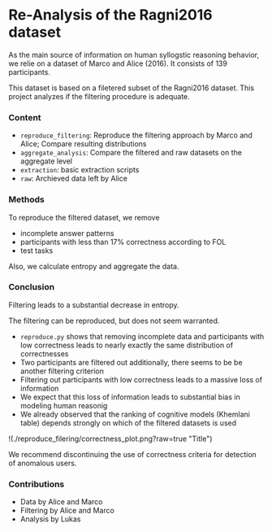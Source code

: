 # Re-Analysis of the Ragni2016 dataset
As the main source of information on human syllogstic reasoning behavior, we relie on a dataset of Marco and Alice (2016). It consists of 139 participants.

This dataset is based on a filetered subset of the Ragni2016 dataset.
This project analyzes if the filtering procedure is adequate.

### Content
* `reproduce_filtering`: Reproduce the filtering approach by Marco and Alice; Compare resulting distributions
* `aggregate_analysis`: Compare the filtered and raw datasets on the aggregate level
* `extraction`: basic extraction scripts
* `raw`: Archieved data left by Alice


### Methods
To reproduce the filtered dataset, we remove
* incomplete answer patterns
* participants with less than 17% correctness according to FOL
* test tasks

Also, we calculate entropy and aggregate the data.

### Conclusion
Filtering leads to a substantial decrease in entropy.

The filtering can be reproduced, but does not seem warranted.
* `reproduce.py` shows that removing incomplete data and participants with low correctness leads to nearly exactly the same distribution of correctnesses
* Two participants are filtered out additionally, there seems to be be  another filtering criterion
* Filtering out participants with low correctness leads to a massive loss of information
* We expect that this loss of information leads to substantial bias in modeling human reasonig
* We already observed that the ranking of cognitive models (Khemlani table) depends strongly on which of the filtered datasets is used

!(./reproduce_filering/correctness_plot.png?raw=true "Title")


We recommend discontinuing the use of correctness criteria for detection of anomalous users.

### Contributions
* Data by Alice and Marco
* Filtering by Alice and Marco
* Analysis by Lukas
